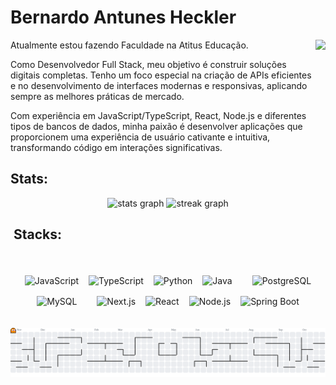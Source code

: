 
<h1 align="left">Bernardo Antunes Heckler</h1>



<img align="right" height="210" src="https://cdn.fastly.steamstatic.com/steamcommunity/public/images/items/2351090/75435e9cbc718b2edeec23c1b008f81a2dca013e.webm"  />


<p align="justify">

Atualmente estou fazendo Faculdade na Atitus Educação.

Como Desenvolvedor Full Stack, meu objetivo é construir soluções digitais completas. Tenho um foco especial na criação de APIs eficientes e no desenvolvimento de interfaces modernas e responsivas, aplicando sempre as melhores práticas de mercado.

Com experiência em JavaScript/TypeScript, React, Node.js e diferentes tipos de bancos de dados, minha paixão é desenvolver aplicações que proporcionem uma experiência de usuário cativante e intuitiva, transformando código em interações significativas.

<h2 align="left">Stats: </h2>



<div align="center">
  

  <img src="https://github-readme-stats.vercel.app/api?username=bernardoheckler&hide_title=true&hide_rank=false&show_icons=true&include_all_commits=true&count_private=true&disable_animations=false&theme=gotham&locale=en&hide_border=true&order=1" height="150" alt="stats graph"/> 
 


  <img src="https://streak-stats.demolab.com/?user=bernardoheckler&locale=en&mode=daily&theme=gotham&hide_border=true&border_radius=10&order=3" height="150" alt="streak graph"  />
</div>


<div align="center">
  <h2 align="left">&nbsp;Stacks: </h2>
  <br>
  <div style="display: flex; flex-wrap: wrap; justify-content: center; gap: 16px; margin-top: 18px;">

  <img src="https://img.shields.io/badge/JavaScript-181920?style=for-the-badge&logo=javascript&logoColor=7CFC00" alt="JavaScript" />
  <img src="https://img.shields.io/badge/TypeScript-181920?style=for-the-badge&logo=typescript&logoColor=00FFB2" alt="TypeScript" />
  <img src="https://img.shields.io/badge/Python-181920?style=for-the-badge&logo=python&logoColor=00FFB2" alt="Python" />
  <!-- <img src="https://img.shields.io/badge/PHP-181920?style=for-the-badge&logo=php&logoColor=7CFC00" alt="PHP" /> -->
  <img src="https://img.shields.io/badge/Java-181920?style=for-the-badge&logo=openjdk&logoColor=00FFB2" alt="Java" />
  <!-- <img src="https://img.shields.io/badge/C++-181920?style=for-the-badge&logo=c%2b%2b&logoColor=7CFC00" alt="C++" /> -->
  <!-- <img src="https://img.shields.io/badge/C%23-181920?style=for-the-badge&logo=dotnet&logoColor=00FFB2" alt="C#" /> -->
  
  <br/>
  

  <img src="https://img.shields.io/badge/PostgreSQL-181920?style=for-the-badge&logo=postgresql&logoColor=7CFC00" alt="PostgreSQL" />
  <!-- <img src="https://img.shields.io/badge/SQLite-181920?style=for-the-badge&logo=sqlite&logoColor=00FFB2" alt="SQLite" /> -->
  <img src="https://img.shields.io/badge/MySQL-181920?style=for-the-badge&logo=mysql&logoColor=7CFC00" alt="MySQL" />
  <!-- <img src="https://img.shields.io/badge/MariaDB-181920?style=for-the-badge&logo=mariadb&logoColor=00FFB2" alt="MariaDB" /> -->
  <!-- <img src="https://img.shields.io/badge/Firebase-181920?style=for-the-badge&logo=firebase&logoColor=7CFC00" alt="Firebase" /> -->

  
  <br/>
  
  <img src="https://img.shields.io/badge/Next.js-181920?style=for-the-badge&logo=next.js&logoColor=00FFB2" alt="Next.js" />
  <img src="https://img.shields.io/badge/React-181920?style=for-the-badge&logo=react&logoColor=7CFC00" alt="React" />
  <img src="https://img.shields.io/badge/Node.js-181920?style=for-the-badge&logo=node.js&logoColor=00FFB2" alt="Node.js" />
  <!-- <img src="https://img.shields.io/badge/Django-181920?style=for-the-badge&logo=django&logoColor=7CFC00" alt="Django" /> -->
  <!-- <img src="https://img.shields.io/badge/FastAPI-181920?style=for-the-badge&logo=fastapi&logoColor=00FFB2" alt="FastAPI" /> -->
  <img src="https://img.shields.io/badge/SpringBoot-181920?style=for-the-badge&logo=springboot&logoColor=00FFB2" alt="Spring Boot" />
  </div>
</div>
<br><br> 

<picture>
  <source media="(prefers-color-scheme: dark)" srcset="https://raw.githubusercontent.com/bernardoheckler/bernardoheckler/output/pacman-contribution-graph-dark.svg">
  <source media="(prefers-color-scheme: light)" srcset="https://raw.githubusercontent.com/bernardoheckler/bernardoheckler/output/pacman-contribution-graph.svg">
  <img alt="pacman contribution graph" src="https://raw.githubusercontent.com/bernardoheckler/bernardoheckler/output/pacman-contribution-graph.svg">
</picture>
